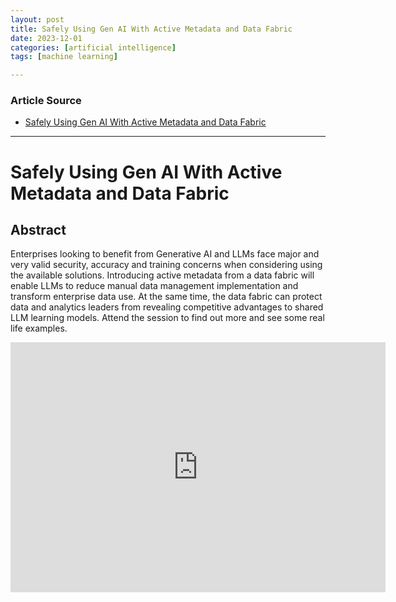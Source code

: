 ```yaml
---
layout: post
title: Safely Using Gen AI With Active Metadata and Data Fabric 
date: 2023-12-01
categories: [artificial intelligence]
tags: [machine learning]

---
```


### Article Source

* [Safely Using Gen AI With Active Metadata and Data Fabric](https://www.youtube.com/watch?v=mtXJMGMGh30)

---

# Safely Using Gen AI With Active Metadata and Data Fabric 

## Abstract

Enterprises looking to benefit from Generative AI and LLMs face major and very valid security, accuracy and training concerns when considering using the available solutions. Introducing active metadata from a data fabric will enable LLMs to reduce manual data management implementation and transform enterprise data use. At the same time, the data fabric can protect data and analytics leaders from revealing competitive advantages to shared LLM learning models. Attend the session to find out more and see some real life examples.


<iframe width="600" height="400" src="https://www.youtube.com/embed/mtXJMGMGh30?si=ZAfUPFjGmPot9kBc" title="YouTube video player" frameborder="0" allow="accelerometer; autoplay; clipboard-write; encrypted-media; gyroscope; picture-in-picture; web-share" allowfullscreen></iframe>